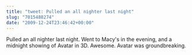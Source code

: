 ```yaml
---
title: "tweet: Pulled an all nighter last night"
slug: "7015488274"
date: "2009-12-24T23:46:42+00:00"
---
```

Pulled an all nighter last night. Went to Macy's in the evening, and a midnight showing of Avatar in 3D. Awesome. Avatar was groundbreaking.